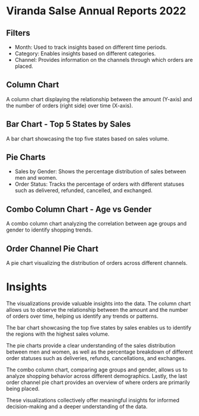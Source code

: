 # Viranda Salse Annual Reports 2022



## Filters
- Month: Used to track insights based on different time periods.
- Category: Enables insights based on different categories.
- Channel: Provides information on the channels through which orders are placed.

## Column Chart
A column chart displaying the relationship between the amount (Y-axis) and the number of orders (right side) over time (X-axis).

## Bar Chart - Top 5 States by Sales
A bar chart showcasing the top five states based on sales volume.

## Pie Charts
- Sales by Gender: Shows the percentage distribution of sales between men and women.
- Order Status: Tracks the percentage of orders with different statuses such as delivered, refunded, cancelled, and exchanged.

## Combo Column Chart - Age vs Gender
A combo column chart analyzing the correlation between age groups and gender to identify shopping trends.

## Order Channel Pie Chart
A pie chart visualizing the distribution of orders across different channels.

# Insights
The visualizations provide valuable insights into the data. 
The column chart allows us to observe the relationship between the amount and the number of orders over time, helping us identify any trends or patterns. 

The bar chart showcasing the top five states by sales enables us to identify the regions with the highest sales volume. 

The pie charts provide a clear understanding of the sales distribution between men and women, as well as the percentage breakdown of different order statuses such as deliveries, refunds, cancellations, and exchanges.

The combo column chart, comparing age groups and gender, allows us to analyze shopping behavior across different demographics. Lastly, the last order channel pie chart provides an overview of where orders are primarily being placed.

These visualizations collectively offer meaningful insights for informed decision-making and a deeper understanding of the data.


